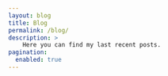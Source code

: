 ```yaml
---
layout: blog
title: Blog
permalink: /blog/
description: >
    Here you can find my last recent posts.
pagination: 
  enabled: true
---
```

